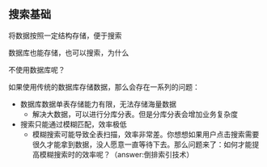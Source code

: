 ## 搜索基础

将数据按照一定结构存储，便于搜索

数据库也能存储，也可以搜索，为什么

不使用数据库呢？

如果使用传统的数据库存储数据，那么会存在一系列的问题：

- 数据库数据单表存储能力有限，无法存储海量数据
  - 解决大数据，可以进行分库分表。但是分库分表会增加业务复杂度
- 搜索只能通过模糊匹配，效率极低
  - 模糊搜索可能导致全表扫描，效率非常差。你想想如果用户点击搜索需要很久才能拿到数据，没人愿意一直等待下去。那么问题来了：如何才能提高模糊搜索时的效率呢？（answer:倒排索引技术）



